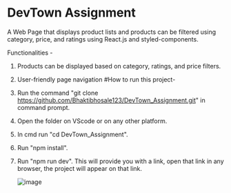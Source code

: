 # DevTown Assignment
A Web Page that displays product lists and products can be filtered using category, price, and ratings using React.js and styled-components.

Functionalities -
1. Products can be displayed based on category, ratings, and price filters.
2. User-friendly page navigation
#How to run this project-
1. Run the command "git clone https://github.com/Bhaktibhosale123/DevTown_Assignment.git" in command prompt.
2. Open the folder on VScode or on any other platform.
3. In cmd run "cd DevTown_Assignment".
4. Run "npm install".
5. Run "npm run dev".
   This will provide you with a link, open that link in any browser, the project will appear on that link.

   ![image](https://github.com/Bhaktibhosale123/DevTown_Assignment/assets/92632243/e2391aaa-b44d-47a0-9ea3-e69f0696ecb5)



